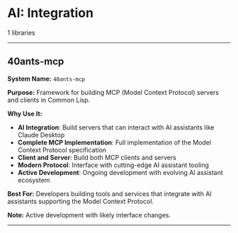 # AI: Integration

1 libraries

---

## 40ants-mcp

**System Name:** `40ants-mcp`

**Purpose:** Framework for building MCP (Model Context Protocol) servers and clients in Common Lisp.

**Why Use It:**
- **AI Integration**: Build servers that can interact with AI assistants like Claude Desktop
- **Complete MCP Implementation**: Full implementation of the Model Context Protocol specification
- **Client and Server**: Build both MCP clients and servers
- **Modern Protocol**: Interface with cutting-edge AI assistant tooling
- **Active Development**: Ongoing development with evolving AI assistant ecosystem

**Best For:** Developers building tools and services that integrate with AI assistants supporting the Model Context Protocol.

**Note:** Active development with likely interface changes.

---


